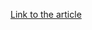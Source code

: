 [Link to the article](https://www.bleepingcomputer.com/news/security/bad-tenable-plugin-updates-take-down-nessus-agents-worldwide/)
